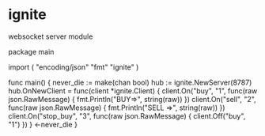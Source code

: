 # ignite
websocket server module


package main

import (
	"encoding/json"
	"fmt"
	"ignite"
)

func main() {
	never_die := make(chan bool)
	hub := ignite.NewServer(8787)
	hub.OnNewClient = func(client *ignite.Client) {
		client.On("buy", "1", func(raw json.RawMessage) {
			fmt.Println("BUY=>", string(raw))
		})
		client.On("sell", "2", func(raw json.RawMessage) {
			fmt.Println("SELL =>", string(raw))
		})
		client.On("stop_buy", "3", func(raw json.RawMessage) {
			client.Off("buy", "1")
		})
	}
	<-never_die
}
